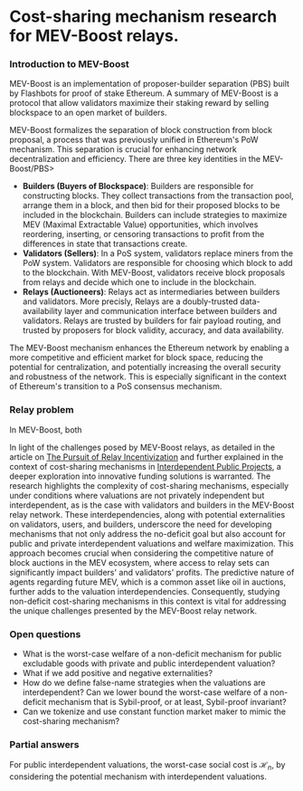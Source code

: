 # Cost-sharing mechanism research for MEV-Boost relays.


### Introduction to MEV-Boost

MEV-Boost is an implementation of proposer-builder separation (PBS) built by Flashbots for proof of stake Ethereum. A summary of MEV-Boost is a protocol that allow validators maximize their staking reward by selling blockspace to an open market of builders.

MEV-Boost formalizes the separation of block construction from block proposal, a process that was previously unified in Ethereum's PoW mechanism. This separation is crucial for enhancing network decentralization and efficiency. There are three key identities in the MEV-Boost/PBS>

- **Builders (Buyers of Blockspace)**: Builders are responsible for constructing blocks. They collect transactions from the transaction pool, arrange them in a block, and then bid for their proposed blocks to be included in the blockchain. Builders can include strategies to maximize MEV (Maximal Extractable Value) opportunities, which involves reordering, inserting, or censoring transactions to profit from the differences in state that transactions create.
- **Validators (Sellers)**: In a PoS system, validators replace miners from the PoW system. Validators are responsible for choosing which block to add to the blockchain. With MEV-Boost, validators receive block proposals from relays and decide which one to include in the blockchain. 
- **Relays (Auctioneers)**: Relays act as intermediaries between builders and validators. More precisly, Relays are a doubly-trusted data-availability layer and communication interface between builders and validators. Relays are trusted by builders for fair payload routing, and trusted by proposers for block validity, accuracy, and data availability.


The MEV-Boost mechanism enhances the Ethereum network by enabling a more competitive and efficient market for block space, reducing the potential for centralization, and potentially increasing the overall security and robustness of the network. This is especially significant in the context of Ethereum's transition to a PoS consensus mechanism.


### Relay problem

In MEV-Boost, both 

In light of the challenges posed by MEV-Boost relays, as detailed in the article on [The Pursuit of Relay Incentivization](https://mirror.xyz/0xE21b1e6f471EDeF18264e9BBe51b7fA7643EE6B5/0Sh7BDW7qgH_nadfqF8bpmnjxnfoYzPFvRdmoIoi9mg) and further explained in the context of cost-sharing mechanisms in [Interdependent Public Projects](https://epubs.siam.org/doi/epdf/10.1137/1.9781611977554.ch18), a deeper exploration into innovative funding solutions is warranted. The research highlights the complexity of cost-sharing mechanisms, especially under conditions where valuations are not privately independent but interdependent, as is the case with validators and builders in the MEV-Boost relay network. These interdependencies, along with potential externalities on validators, users, and builders, underscore the need for developing mechanisms that not only address the no-deficit goal but also account for public and private interdependent valuations and welfare maximization. This approach becomes crucial when considering the competitive nature of block auctions in the MEV ecosystem, where access to relay sets can significantly impact builders' and validators' profits. The predictive nature of agents regarding future MEV, which is a common asset like oil in auctions, further adds to the valuation interdependencies. Consequently, studying non-deficit cost-sharing mechanisms in this context is vital for addressing the unique challenges presented by the MEV-Boost relay network.

### Open questions

- What is the worst-case welfare of a non-deficit mechanism for public excludable goods with private and public interdependent valuation?
- What if we add positive and negative externalities?
- How do we define false-name strategies when the valuations are interdependent? Can we lower bound the worst-case welfare of a non-deficit mechanism that is Sybil-proof, or at least, Sybil-proof invariant?
- Can we tokenize and use constant function market maker to mimic the cost-sharing mechanism?

### Partial answers

For public interdependent valuations, the worst-case social cost is $\mathcal H_n$, by considering the potential mechanism with interdependent valuations.
